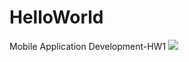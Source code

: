 # HelloWorld
Mobile Application Development-HW1
![](http://img.sj33.cn/uploads/allimg/201212/20121220094225238.jpg)
